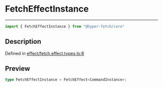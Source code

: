 

# FetchEffectInstance

<div class="api-docs__separator" data-reactroot="">

---

</div><div class="api-docs__import" data-reactroot="">

```ts
import { FetchEffectInstance } from "@hyper-fetch/core"
```

</div><div class="api-docs__section">

## Description

</div><div class="api-docs__description"><span class="api-docs__do-not-parse">



</span></div><p class="api-docs__definition">

Defined in [effect/fetch.effect.types.ts:8](https://github.com/BetterTyped/hyper-fetch/blob/7e232edb/packages/core/src/effect/fetch.effect.types.ts#L8)

</p><div class="api-docs__section">

## Preview

</div><div class="api-docs__preview type single">

```ts
type FetchEffectInstance = FetchEffect<CommandInstance>;
```

</div>